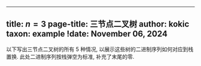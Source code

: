 
---
title: $n=3$
page-title: 三节点二叉树
author: kokic
taxon: example
!date: November 06, 2024
---

以下写出三节点二叉树的所有 $5$ 种情况, 以展示这些树的二进制序列如何对应到栈置换. 
此处二进制序列按栈弹空为标准, 补充了末尾的零. 

[](/data-structure/stack-permutation-0001.typ#:block)
